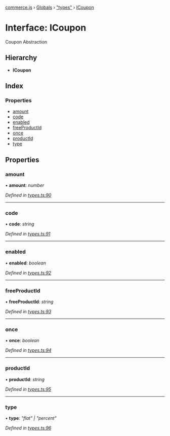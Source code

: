 [commerce.js](../README.md) › [Globals](../globals.md) › ["types"](../modules/_types_.md) › [ICoupon](_types_.icoupon.md)

# Interface: ICoupon

Coupon Abstraction

## Hierarchy

* **ICoupon**

## Index

### Properties

* [amount](_types_.icoupon.md#amount)
* [code](_types_.icoupon.md#code)
* [enabled](_types_.icoupon.md#enabled)
* [freeProductId](_types_.icoupon.md#freeproductid)
* [once](_types_.icoupon.md#once)
* [productId](_types_.icoupon.md#productid)
* [type](_types_.icoupon.md#type)

## Properties

###  amount

• **amount**: *number*

*Defined in [types.ts:90](https://github.com/shopjs/commerce.js/blob/3242f16/src/types.ts#L90)*

___

###  code

• **code**: *string*

*Defined in [types.ts:91](https://github.com/shopjs/commerce.js/blob/3242f16/src/types.ts#L91)*

___

###  enabled

• **enabled**: *boolean*

*Defined in [types.ts:92](https://github.com/shopjs/commerce.js/blob/3242f16/src/types.ts#L92)*

___

###  freeProductId

• **freeProductId**: *string*

*Defined in [types.ts:93](https://github.com/shopjs/commerce.js/blob/3242f16/src/types.ts#L93)*

___

###  once

• **once**: *boolean*

*Defined in [types.ts:94](https://github.com/shopjs/commerce.js/blob/3242f16/src/types.ts#L94)*

___

###  productId

• **productId**: *string*

*Defined in [types.ts:95](https://github.com/shopjs/commerce.js/blob/3242f16/src/types.ts#L95)*

___

###  type

• **type**: *"flat" | "percent"*

*Defined in [types.ts:96](https://github.com/shopjs/commerce.js/blob/3242f16/src/types.ts#L96)*

